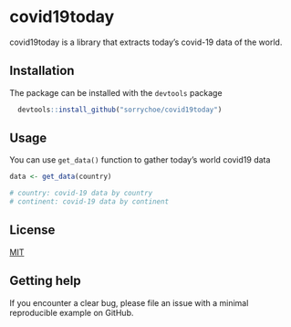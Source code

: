 
<!-- README.md is generated from README.Rmd. Please edit that file -->

# covid19today

covid19today is a library that extracts today’s covid-19 data of the
world.

## Installation

The package can be installed with the `devtools` package

``` r
  devtools::install_github("sorrychoe/covid19today")
```

## Usage

You can use `get_data()` function to gather today’s world covid19 data

``` r
data <- get_data(country)

# country: covid-19 data by country
# continent: covid-19 data by continent
```

## License

[MIT](https://choosealicense.com/licenses/mit/)

## Getting help

If you encounter a clear bug, please file an issue with a minimal
reproducible example on GitHub.
